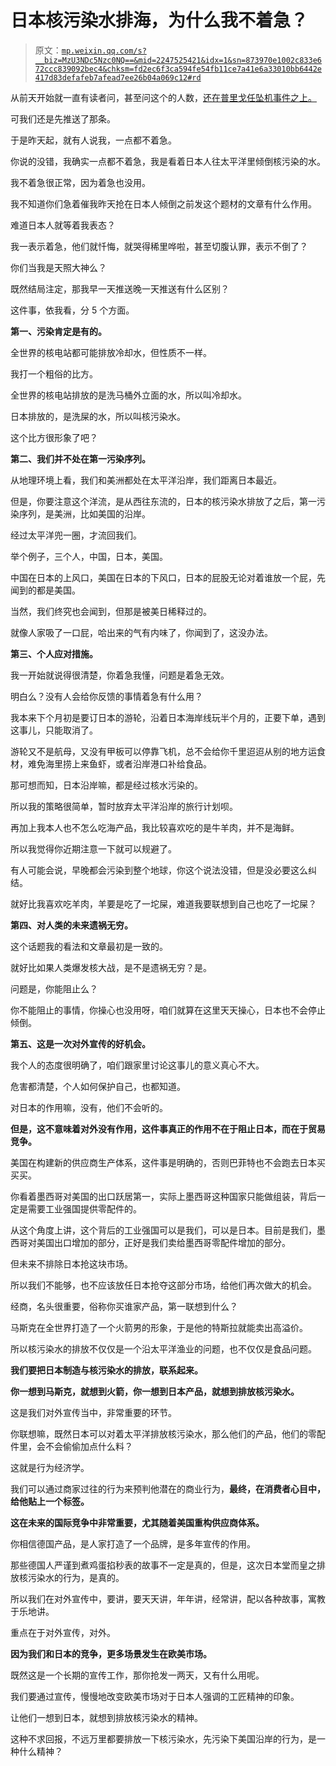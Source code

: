 # 日本核污染水排海，为什么我不着急？

> 原文：[`mp.weixin.qq.com/s?__biz=MzU3NDc5Nzc0NQ==&mid=2247525421&idx=1&sn=873970e1002c833e672ccc839092bec4&chksm=fd2ec6f3ca594fe54fb11ce7a41e6a33010bb6442e417d83defafeb7afead7ee26b04a069c12#rd`](http://mp.weixin.qq.com/s?__biz=MzU3NDc5Nzc0NQ==&mid=2247525421&idx=1&sn=873970e1002c833e672ccc839092bec4&chksm=fd2ec6f3ca594fe54fb11ce7a41e6a33010bb6442e417d83defafeb7afead7ee26b04a069c12#rd)

从前天开始就一直有读者问，甚至问这个的人数，[还在普里戈任坠机事件之上。](http://mp.weixin.qq.com/s?__biz=MzU3NDc5Nzc0NQ==&mid=2247525411&idx=1&sn=a0346bc56c49f55d2de2cd03bcd5f29d&chksm=fd2ec6fdca594feb3f7f0ff303140346bc4a5f2224b8a513bd01aa7bb702963a3c871a50d5f7&scene=21#wechat_redirect)

可我们还是先推送了那条。

于是昨天起，就有人说我，一点都不着急。 

你说的没错，我确实一点都不着急，我是看着日本人往太平洋里倾倒核污染的水。 

我不着急很正常，因为着急也没用。

我不知道你们急着催我昨天抢在日本人倾倒之前发这个题材的文章有什么作用。 

难道日本人就等着我表态？

我一表示着急，他们就忏悔，就哭得稀里哗啦，甚至切腹认罪，表示不倒了？

你们当我是天照大神么？

既然结局注定，那我早一天推送晚一天推送有什么区别？ 

这件事，依我看，分 5 个方面。 

**第一、污染肯定是有的。**

全世界的核电站都可能排放冷却水，但性质不一样。 

我打一个粗俗的比方。 

全世界的核电站排放的是洗马桶外立面的水，所以叫冷却水。

日本排放的，是洗屎的水，所以叫核污染水。

这个比方很形象了吧？ 

**第二、我们并不处在第一污染序列。** 

从地理环境上看，我们和美洲都处在太平洋沿岸，我们距离日本最近。

但是，你要注意这个洋流，是从西往东流的，日本的核污染水排放了之后，第一污染序列，是美洲，比如美国的沿岸。

经过太平洋兜一圈，才流回我们。 

举个例子，三个人，中国，日本，美国。 

中国在日本的上风口，美国在日本的下风口，日本的屁股无论对着谁放一个屁，先闻到的都是美国。

当然，我们终究也会闻到，但那是被美日稀释过的。 

就像人家吸了一口屁，哈出来的气有内味了，你闻到了，这没办法。 

**第三、个人应对措施。** 

我一开始就说得很清楚，你着急我懂，问题是着急无效。 

明白么？没有人会给你反馈的事情着急有什么用？ 

我本来下个月初是要订日本的游轮，沿着日本海岸线玩半个月的，正要下单，遇到这事儿，只能取消了。

游轮又不是航母，又没有甲板可以停靠飞机，总不会给你千里迢迢从别的地方运食材，难免海里捞上来鱼虾，或者沿岸港口补给食品。 

那可想而知，日本沿岸嘛，都是经过核水污染的。 

所以我的策略很简单，暂时放弃太平洋沿岸的旅行计划呗。 

再加上我本人也不怎么吃海产品，我比较喜欢吃的是牛羊肉，并不是海鲜。

所以我觉得你近期注意一下就可以规避了。 

有人可能会说，早晚都会污染到整个地球，你这个说法没错，但是没必要这么纠结。

就好比我喜欢吃羊肉，羊要是吃了一坨屎，难道我要联想到自己也吃了一坨屎？

**第四、对人类的未来遗祸无穷。** 

这个话题我的看法和文章最初是一致的。

就好比如果人类爆发核大战，是不是遗祸无穷？是。

问题是，你能阻止么？

你不能阻止的事情，你操心也没用呀，咱们就算在这里天天操心，日本也不会停止倾倒。

**第五、这是一次对外宣传的好机会。**

我个人的态度很明确了，咱们跟家里讨论这事儿的意义真心不大。

危害都清楚，个人如何保护自己，也都知道。

对日本的作用嘛，没有，他们不会听的。

**但是，这不意味着对外没有作用，这件事真正的作用不在于阻止日本，而在于贸易竞争。** 

美国在构建新的供应商生产体系，这件事是明确的，否则巴菲特也不会跑去日本买买买。

你看着墨西哥对美国的出口跃居第一，实际上墨西哥这种国家只能做组装，背后一定是需要工业强国提供零配件的。 

从这个角度上讲，这个背后的工业强国可以是我们，可以是日本。目前是我们，墨西哥对美国出口增加的部分，正好是我们卖给墨西哥零配件增加的部分。 

但未来不排除日本抢这块市场。

所以我们不能够，也不应该放任日本抢夺这部分市场，给他们再次做大的机会。

经商，名头很重要，俗称你买谁家产品，第一联想到什么？

马斯克在全世界打造了一个火箭男的形象，于是他的特斯拉就能卖出高溢价。

所以核污染水的排放不仅仅是一个沿太平洋渔业的问题，也不仅仅是食品问题。 

**我们要把日本制造与核污染水的排放，联系起来。** 

**你一想到马斯克，就想到火箭，你一想到日本产品，就想到排放核污染水。**

这是我们对外宣传当中，非常重要的环节。

你联想嘛，既然日本可以对着太平洋排放核污染水，那么他们的产品，他们的零配件里，会不会偷偷加点什么料？ 

这就是行为经济学。 

我们可以通过商家过往的行为来预判他潜在的商业行为，**最终，在消费者心目中，给他贴上一个标签。**

**这在未来的国际竞争中非常重要，尤其随着美国重构供应商体系。**

你相信德国产品，是人家打造了一个品牌，是多年宣传的作用。 

那些德国人严谨到煮鸡蛋掐秒表的故事不一定是真的，但是，这次日本堂而皇之排放核污染水的行为，是真的。 

所以我们在对外宣传中，要讲，要天天讲，年年讲，经常讲，配以各种故事，寓教于乐地讲。

重点在于对外宣传，对外。 

**因为我们和日本的竞争，更多场景发生在欧美市场。**

既然这是一个长期的宣传工作，那你抢发一两天，又有什么用呢。 

我们要通过宣传，慢慢地改变欧美市场对于日本人强调的工匠精神的印象。 

让他们一想到日本，就想到排放核污染水的精神。

这种不求回报，不远万里都要排放一下核污染水，先污染下美国沿岸的行为，是一种什么精神？